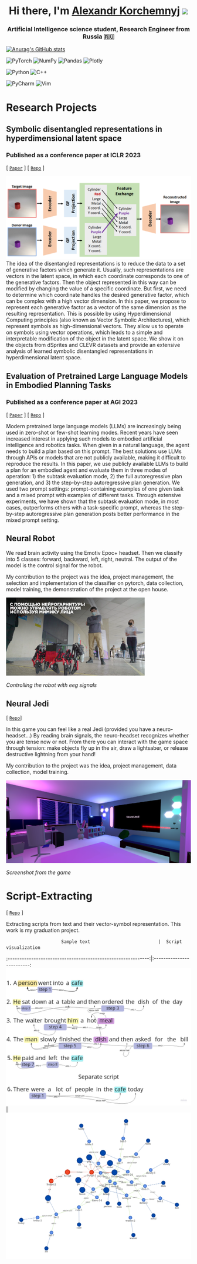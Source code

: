 <h1 align="center">Hi there, I'm <a href="https://vk.com/yesssense" target="_blank">Alexandr Korchemnyj</a> 
<img src="https://github.com/blackcater/blackcater/raw/main/images/Hi.gif" height="32"/></h1>
<h3 align="center">Artificial Intelligence science student, Research Engineer from Russia 🇷🇺</h3>

[![Anurag's GitHub stats](https://github-readme-stats.vercel.app/api?username=Yessense&include_all_commits=true)](https://github.com/anuraghazra/github-readme-stats)

![PyTorch](https://img.shields.io/badge/PyTorch-%23EE4C2C.svg?style=plastic&logo=PyTorch&logoColor=white)
![NumPy](https://img.shields.io/badge/numpy-%23013243.svg?style=plastic&logo=numpy&logoColor=white)
![Pandas](https://img.shields.io/badge/pandas-%23150458.svg?style=plastic&logo=pandas&logoColor=white)
![Plotly](https://img.shields.io/badge/Plotly-%233F4F75.svg?style=plastic&logo=plotly&logoColor=white)

![Python](https://img.shields.io/badge/python-3670A0?style=plastic&logo=python&logoColor=ffdd54)
![C++](https://img.shields.io/badge/c++-%2300599C.svg?style=plastic&logo=c%2B%2B&logoColor=white)

![PyCharm](https://img.shields.io/badge/pycharm-143?style=plastic&logo=pycharm&logoColor=black&color=black&labelColor=green)
![Vim](https://img.shields.io/badge/VIM-%2311AB00.svg?style=plastic&logo=vim&logoColor=white)

# Research Projects

## Symbolic disentangled representations in hyperdimensional latent space

### Published as a conference paper at ICLR 2023

[ [`Paper`](https://airi.net/ru/articles/symbolic-disentangled-representations-in-hyperdimensional-latent-space/) ] [ [`Repo`](https://github.com/Yessense/paired_codebook_ae) ]

![exchange.png](projects%2Farsyd%2Fexchange.png)
The idea of the disentangled representations is to reduce the data to a set of generative
factors which generate it. Usually, such representations are vectors in the
latent space, in which each coordinate corresponds to one of the generative factors. Then
the object represented in this way can be modified by changing the
value of a specific coordinate. But first, we need to determine which coordinate
handles the desired generative factor, which can be complex with a high vector dimension.
In this paper, we propose to represent each generative factor as a vector
of the same dimension as the resulting representation. This is possible by using
Hyperdimensional Computing principles (also known as Vector Symbolic Architectures), which
represent symbols as high-dimensional vectors. They allow us
to operate on symbols using vector operations, which leads to a simple and interpretable
modification of the object in the latent space. We show it on the objects
from dSprites and CLEVR datasets and provide an extensive analysis of learned
symbolic disentangled representations in hyperdimensional latent space.

## Evaluation of Pretrained Large Language Models in Embodied Planning Tasks

### Published as a conference paper at AGI 2023

[ [`Paper`](https://link.springer.com/chapter/10.1007/978-3-031-33469-6_23) ] [ [`Repo`](https://github.com/Yessense/llm_planning) ]

Modern pretrained large language models (LLMs) are increasingly being used in zero-shot or
few-shot learning modes. Recent years have seen increased interest in applying such models
to embodied artificial intelligence and robotics tasks. When given in a natural language,
the agent needs to build a plan based on this prompt. The best solutions use LLMs through
APIs or models that are not publicly available, making it difficult to reproduce the
results. In this paper, we use publicly available LLMs to build a plan for an embodied
agent and evaluate them in three modes of operation: 1) the subtask evaluation mode, 2)
the full autoregressive plan generation, and 3) the step-by-step autoregressive plan
generation. We used two prompt settings: prompt-containing examples of one given task and
a mixed prompt with examples of different tasks. Through extensive experiments, we have
shown that the subtask evaluation mode, in most cases, outperforms others with a
task-specific prompt, whereas the step-by-step autoregressive plan generation posts better
performance in the mixed prompt setting.

## Neural Robot

We read brain activity using the Emotiv Epoc+ headset. Then we classify into 5 classes:
forward, backward, left, right,
neutral. The output of the model is the control signal for the robot.

My contribution to the project was the idea, project management, the selection and
implementation of the classifier on
pytorch, data collection, model training, the demonstration of the project at the open
house.

<img src="projects/neural_robot/neural_robot.png" alt="Controlling the robot with eeg
signals"
width=75% >

*Controlling the robot with eeg signals*

## Neural Jedi

[ [`Repo`](https://github.com/RTUITLab/NeuralJedi)]

In this game you can feel like a real Jedi (provided you have a neuro-headset...) By
reading brain signals, the
neuro-headset recognizes whether you are tense now or not. From there you can interact
with the game space through
tension: make objects fly up in the air, draw a lightsaber, or release destructive
lightning from your hand!

My contribution to the project was the idea, project management, data collection, model
training.

<img src="projects/neural_jedi/neural_jedi.png" alt="Controlling the robot with eeg
signals"
width=100% >

*Screenshot from the game*

# Script-Extracting

[ [`Repo`](https://github.com/Yessense/map-script) ]

Extracting scripts from text and their vector-symbol representation. This work is my
graduation project.

                         Sample text                          |  Script visualization

:------------------------------------------------------------:|:-------------------------:
![](projects/script_extraction/separate_scripts_example.jpg) |  ![](projects/script_extraction/text_6.png)
